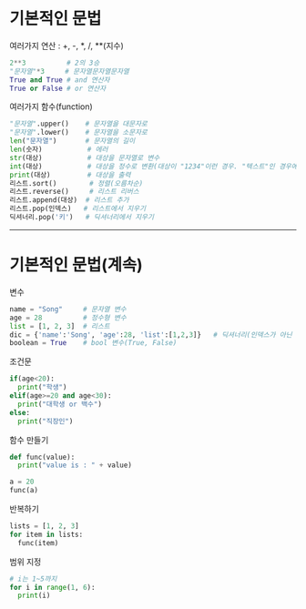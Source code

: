 # 기본적인 문법
여러가지 연산 : +, -, *, /, **(지수)
```python
2**3          # 2의 3승
"문자열"*3     # 문자열문자열문자열
True and True # and 연산자
True or False # or 연산자
```

여러가지 함수(function)
```python
"문자열".upper()    # 문자열을 대문자로
"문자열".lower()    # 문자열을 소문자로
len("문자열")       # 문자열의 길이
len(숫자)           # 에러
str(대상)           # 대상을 문자열로 변수
int(대상)           # 대상을 정수로 변환(대상이 "1234"이런 경우. "텍스트"인 경우에는 에러가 난다.
print(대상)         # 대상을 출력
리스트.sort()        # 정렬(오름차순)
리스트.reverse()     # 리스트 리버스
리스트.append(대상)  # 리스트 추가
리스트.pop(인덱스)   # 리스트에서 지우기
딕셔너리.pop('키')   # 딕셔너리에서 지우기
```

---
# 기본적인 문법(계속)
변수
```python
name = "Song"     # 문자열 변수
age = 28          # 정수형 변수
list = [1, 2, 3]  # 리스트
dic = {'name':'Song', 'age':28, 'list':[1,2,3]}   # 딕셔너리(인덱스가 아닌 키 값으로 찾는다
boolean = True    # bool 변수(True, False)
```

조건문
```python
if(age<20):
  print("학생")
elif(age>=20 and age<30):
  print("대학생 or 백수")
else:
  print("직장인")
```

함수 만들기
```python
def func(value):
  print("value is : " + value)

a = 20
func(a)
```

반복하기
```python
lists = [1, 2, 3]
for item in lists:
  func(item)
```

범위 지정
```python
# i는 1~5까지
for i in range(1, 6):
  print(i)
```
